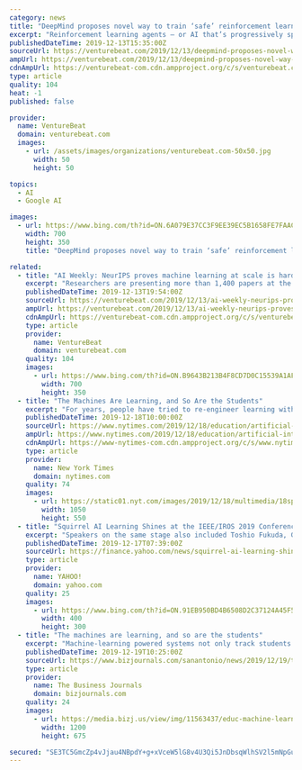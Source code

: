 ```yaml
---
category: news
title: "DeepMind proposes novel way to train ‘safe’ reinforcement learning AI"
excerpt: "Reinforcement learning agents — or AI that’s progressively spurred toward goals via rewards (or punishments) — form the foundation of self-driving cars, dexterous robots, and drug discovery systems. But because they’re predisposed to explore unfamiliar states, they’re susceptible to what’s called the safe exploration problem ..."
publishedDateTime: 2019-12-13T15:35:00Z
sourceUrl: https://venturebeat.com/2019/12/13/deepmind-proposes-novel-way-to-train-safe-reinforcement-learning-ai/
ampUrl: https://venturebeat.com/2019/12/13/deepmind-proposes-novel-way-to-train-safe-reinforcement-learning-ai/amp/
cdnAmpUrl: https://venturebeat-com.cdn.ampproject.org/c/s/venturebeat.com/2019/12/13/deepmind-proposes-novel-way-to-train-safe-reinforcement-learning-ai/amp/
type: article
quality: 104
heat: -1
published: false

provider:
  name: VentureBeat
  domain: venturebeat.com
  images:
    - url: /assets/images/organizations/venturebeat.com-50x50.jpg
      width: 50
      height: 50

topics:
  - AI
  - Google AI

images:
  - url: https://www.bing.com/th?id=ON.6A079E37CC3F9EE39EC5B1658FE7FAAC
    width: 700
    height: 350
    title: "DeepMind proposes novel way to train ‘safe’ reinforcement learning AI"

related:
  - title: "AI Weekly: NeurIPS proves machine learning at scale is hard"
    excerpt: "Researchers are presenting more than 1,400 papers at the Neural Information Processing Systems (NeurIPS) conference, ranging from work that organizers believe has had the greatest impact over the past decade to Yoshua Bengio’s continued march toward consciousness for deep learning. But even as the conference showed theoretical research and ..."
    publishedDateTime: 2019-12-13T19:54:00Z
    sourceUrl: https://venturebeat.com/2019/12/13/ai-weekly-neurips-proves-machine-learning-at-scale-is-hard/
    ampUrl: https://venturebeat.com/2019/12/13/ai-weekly-neurips-proves-machine-learning-at-scale-is-hard/amp/
    cdnAmpUrl: https://venturebeat-com.cdn.ampproject.org/c/s/venturebeat.com/2019/12/13/ai-weekly-neurips-proves-machine-learning-at-scale-is-hard/amp/
    type: article
    provider:
      name: VentureBeat
      domain: venturebeat.com
    quality: 104
    images:
      - url: https://www.bing.com/th?id=ON.B9643B213B4F8CD7D0C15539A1AF3147
        width: 700
        height: 350
  - title: "The Machines Are Learning, and So Are the Students"
    excerpt: "For years, people have tried to re-engineer learning with artificial intelligence, but it was not until the machine-learning revolution of the past seven years that real progress has been made. Slowly, algorithms are making their way into classrooms, taking over repetitive tasks like grading, optimizing coursework to fit individual student ..."
    publishedDateTime: 2019-12-18T10:00:00Z
    sourceUrl: https://www.nytimes.com/2019/12/18/education/artificial-intelligence-tutors-teachers.html
    ampUrl: https://www.nytimes.com/2019/12/18/education/artificial-intelligence-tutors-teachers.amp.html
    cdnAmpUrl: https://www-nytimes-com.cdn.ampproject.org/c/s/www.nytimes.com/2019/12/18/education/artificial-intelligence-tutors-teachers.amp.html
    type: article
    provider:
      name: New York Times
      domain: nytimes.com
    quality: 74
    images:
      - url: https://static01.nyt.com/images/2019/12/18/multimedia/18sp-ff-edai-1/18sp-ff-edai-1-facebookJumbo.jpg
        width: 1050
        height: 550
  - title: "Squirrel AI Learning Shines at the IEEE/IROS 2019 Conference: The Era of AI + Education has Arrived"
    excerpt: "Speakers on the same stage also included Toshio Fukuda, General Chairman of IEEE2020, Founder of IROS, Kristen Grauman, AI Research Scientist of Facebook, Professor of Computer Science Department at the University of Texas at Austin, etc. At the conference, he shared with the top scholars all over the world the technical advantages and ..."
    publishedDateTime: 2019-12-17T07:39:00Z
    sourceUrl: https://finance.yahoo.com/news/squirrel-ai-learning-shines-ieee-073100976.html
    type: article
    provider:
      name: YAHOO!
      domain: yahoo.com
    quality: 25
    images:
      - url: https://www.bing.com/th?id=ON.91EB950BD4B6508D2C37124A45F530B2
        width: 400
        height: 300
  - title: "The machines are learning, and so are the students"
    excerpt: "Machine-learning powered systems not only track students’ progress, spot weaknesses and deliver content according to their needs, but will soon incorporate humanlike interfaces that students will be able to converse with as they would a teacher. “Education, I think, is going to be the killer app for deep learning,” said Terrence Sejnowski ..."
    publishedDateTime: 2019-12-19T10:25:00Z
    sourceUrl: https://www.bizjournals.com/sanantonio/news/2019/12/19/the-machines-are-learning-and-so-are-the-students.html
    type: article
    provider:
      name: The Business Journals
      domain: bizjournals.com
    quality: 24
    images:
      - url: https://media.bizj.us/view/img/11563437/educ-machine-learning-1-2*1200xx3000-1688-0-156.jpg
        width: 1200
        height: 675

secured: "SE3TC5GmcZp4vJjau4NBpdY+g+xVceW5lG8v4U3Qi5JnDbsqWlhSV2l5mNpGuKbpwAX+a2nbgCzViW4DS8TVefwoxxUvqfzH4Irjprdr5M9jbFBC6fgghNybOfYce6Nt0GG1VsdBedP6xHrrpq090b1jSn0Zi0c5Evi9ygvchHClZy7IgenWmzw87TffLhzLK4FfLRAqrLPY4ZUHMu+Vj23YwasvdUumzTV7mlXl5xvylzEhbSSCjt6n0N97a8D0+Wyf7hi2G9FwrF8NO1MHjw==;Q07ECqyun4ZzDV7oP+6COw=="
---
```


